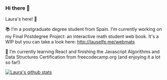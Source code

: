 ### Hi there 👋
Laura's here! :cherry_blossom:

📚 I'm a postgraduate degree student from Spain. I'm currently working on my Final Postdegree Project: an interactive math student web book. It's a WIP but you can take a look here: http://lauselfe.me/webmats

🌱 I’m currently learning React and finishing the Javascript Algorithms and Data Structures Certification from freecodecamp.org (and enjoying it a lot so far!)

[![Laura's github stats](https://github-readme-stats.vercel.app/api?username=lauselfe)](https://github.com/lauselfe/github-readme-stats)

<!--
**lauselfe/lauselfe** is a ✨ _special_ ✨ repository because its `README.md` (this file) appears on your GitHub profile.

Here are some ideas to get you started:

- 🔭 I’m currently working on my Final Postdegree Project!
- 🌱 I’m currently learning ...
- 👯 I’m looking to collaborate on ...
- 🤔 I’m looking for help with ...
- 💬 Ask me about ...
- 📫 How to reach me: ...
- 😄 Pronouns: ...
- ⚡ Fun fact: ...
- 🔭 I’m currently working on my Final Postdegree Project!
-->
